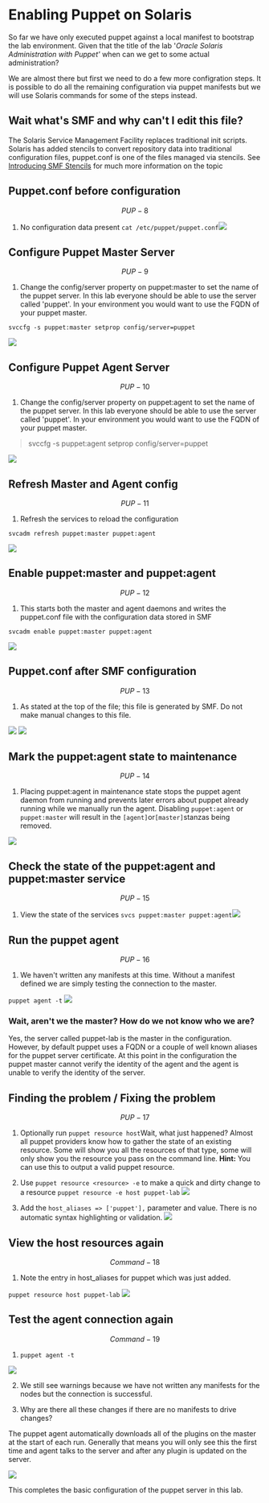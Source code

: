 # Enabling Puppet on Solaris

So far we have only executed puppet against a local manifest to bootstrap the lab environment. Given that the title of the lab '_Oracle Solaris Administration with Puppet'_ when can we get to some actual administration?

We are almost there but first we need to do a few more configration steps. It is possible to do all the remaining configuration via puppet manifests but we will use Solaris commands for some of the steps instead.

## Wait what's SMF and why can't I edit this file?

The Solaris Service Management Facility replaces traditional init scripts. Solaris has added stencils to convert repository data into traditional configuration files, puppet.conf is one of the files managed via stencils.
See [Introducing SMF Stencils](https://blogs.oracle.com/SolarisSMF/entry/introducing_smf_stencils) for much more information on the topic

## Puppet.conf before configuration


$$
PUP-8
$$


1. No configuration data present
  `cat /etc/puppet/puppet.conf`![](/images/SETUP-008-puppet-conf-before.png)

## Configure Puppet Master Server


$$
PUP-9
$$


1. Change the config\/server property on puppet:master to set the name of the puppet server. In this lab everyone should be able to use the server called 'puppet'. In your environment you would want to use the FQDN of your puppet master.

  `svccfg -s puppet:master setprop config/server=puppet`

  ![](/images/SETUP-009-svccfg-master.png)


## Configure Puppet Agent Server


$$
PUP-10
$$


1. Change the config\/server property on puppet:agent to set the name of the puppet server. In this lab everyone should be able to use the server called 'puppet'. In your environment you would want to use the FQDN of your puppet master.

  > svccfg -s puppet:agent setprop config\/server=puppet

  ![](/images/SETUP-010-svccfg-agent.png)


## Refresh Master and Agent config


$$
PUP-11
$$


1. Refresh the services to reload the configuration

  `svcadm refresh puppet:master puppet:agent`

  ![](/images/SETUP-011-svcadm-refresh.png)


## Enable puppet:master and puppet:agent


$$
PUP-12
$$


1. This starts both the master and agent daemons and writes the puppet.conf file with the configuration data stored in SMF

  `svcadm enable puppet:master puppet:agent`

  ![](/images/SETUP-012-svcadm-enable.png)


## Puppet.conf after SMF configuration


$$
PUP-13
$$


1. As stated at the top of the file; this file is generated by SMF. Do not make manual changes to this file.

  ![](/images/SETUP-013-puppet-conf-after.png)
  ![](/images/SETUP-013.1-puppet-conf-after.png)


## Mark the puppet:agent state to maintenance


$$
PUP-14
$$


1. Placing puppet:agent in maintenance state stops the puppet agent daemon from running and prevents later errors about puppet already running while we manually run the agent. Disabling `puppet:agent` or `puppet:master` will result in the `[agent]`or`[master]`stanzas being removed.

  ![](/images/SETUP-014-svcadm-mark.png)


## Check the state of the puppet:agent and puppet:master service


$$
PUP-15
$$


1. View the state of the services
  `svcs puppet:master puppet:agent`![](/images/SETUP-015-svcs.png)

## Run the puppet agent


$$
PUP-16
$$


1. We haven't written any manifests at this time. Without a manifest defined we are simply testing the connection to the master.

  `puppet agent -t`
  ![](/images/SETUP-016-agent-test.png)

  ### Wait, aren't we the master? How do we not know who we are?

  Yes, the server called puppet-lab is the master in the configuration. However, by default puppet uses a FQDN or a couple of well known aliases for the puppet server certificate. At this point in the configuration the puppet master cannot verify the identity of the agent and the agent is unable to verify the identity of the server.


## Finding the problem \/ Fixing the problem


$$
PUP-17
$$


1. Optionally run `puppet resource host`Wait, what just happened? Almost all puppet providers know how to gather the state of an existing resource. Some will show you all the resources of that type, some will only show you the resource you pass on the command line. **Hint:** You can use this to output a valid puppet resource.

2. Use `puppet resource <resource> -e` to make a quick and dirty change to a resource
  `puppet resource -e host puppet-lab`
  ![](/images/SETUP-017.0-resource.png)

3. Add the `host_aliases => ['puppet'],` parameter and value. There is no automatic syntax highlighting or validation.
  ![](/images/SETUP-017.1-resource-e.png)


## View the host resources again


$$
Command - 18
$$


1. Note the entry in host\_aliases for puppet which was just added.

  `puppet resource host puppet-lab`
  ![](/images/SETUP-018-resource-after.png)


## Test the agent connection again


$$
Command - 19
$$


1. `puppet agent -t`

  ![](/images/SETUP-019.0-pluginsync.png)

2. We still see warnings because we have not written any manifests for the nodes but the connection is successful.

3. Why are there all these changes if there are no manifests to drive changes?

  The puppet agent automatically downloads all of the plugins on the master at the start of each run. Generally that means you will only see this the first time and agent talks to the server and after any plugin is updated on the server.

  ![](/images/SETUP-019.1-pluginsync.png)


This completes the basic configuration of the puppet server in this lab.

